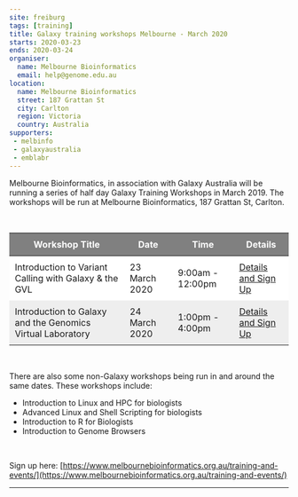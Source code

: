 ```yaml
---
site: freiburg
tags: [training]
title: Galaxy training workshops Melbourne - March 2020
starts: 2020-03-23
ends: 2020-03-24
organiser:
  name: Melbourne Bioinformatics
  email: help@genome.edu.au
location:
  name: Melbourne Bioinformatics
  street: 187 Grattan St
  city: Carlton
  region: Victoria
  country: Australia
supporters:
 - melbinfo
 - galaxyaustralia
 - emblabr
---
```


Melbourne Bioinformatics, in association with Galaxy Australia will be running a series of half day Galaxy Training Workshops in March 2019. The workshops will be run at Melbourne Bioinformatics, 187 Grattan St, Carlton.

<br/>
<style>
  th, td {
    padding: 10px
  }
  table tr:nth-child(even) {
    background-color: #eee;
  }
  table tr:nth-child(odd) {
    background-color: #fff;
  }
  table th {
    color: white;
    background-color: gray;
  }
</style>

| Workshop Title | Date | Time | Details |
|----------------|------|------|---------|
| Introduction to Variant Calling with Galaxy & the GVL | 23 March 2020 | 9:00am - 12:00pm | [Details and Sign Up](https://www.eventbrite.com.au/e/introduction-to-variant-calling-with-galaxy-genomics-virtual-laboratory-tickets-94099446979) |
| Introduction to Galaxy and the Genomics Virtual Laboratory | 24 March 2020 | 1:00pm - 4:00pm | [Details and Sign Up](https://www.eventbrite.com.au/e/introduction-to-galaxy-the-genomics-virtual-laboratory-tickets-94102632507) |


<br/>

There are also some non-Galaxy workshops being run in and around the same dates. These workshops include:
* Introduction to Linux and HPC for biologists
* Advanced Linux and Shell Scripting for biologists
* Introduction to R for Biologists
* Introduction to Genome Browsers

<br/>

Sign up here: [https://www.melbournebioinformatics.org.au/training-and-events/](https://www.melbournebioinformatics.org.au/training-and-events/)

---
